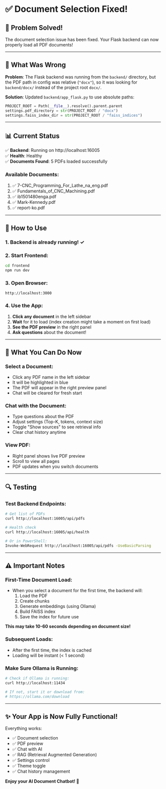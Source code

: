 # ✅ Document Selection Fixed!

## 🎉 Problem Solved!

The document selection issue has been fixed. Your Flask backend can now properly load all PDF documents!

---

## 🔧 What Was Wrong

**Problem**: The Flask backend was running from the `backend/` directory, but the PDF path in config was relative (`"docx"`), so it was looking for `backend/docx/` instead of the project root `docx/`.

**Solution**: Updated `backend/app_flask.py` to use absolute paths:
```python
PROJECT_ROOT = Path(__file__).resolve().parent.parent
settings.pdf_directory = str(PROJECT_ROOT / "docx")
settings.faiss_index_dir = str(PROJECT_ROOT / "faiss_indices")
```

---

## 📊 Current Status

✅ **Backend**: Running on http://localhost:16005  
✅ **Health**: Healthy  
✅ **Documents Found**: 5 PDFs loaded successfully

### Available Documents:
1. ✅ 7-CNC_Programming_For_Lathe_na_eng.pdf
2. ✅ Fundamentals_of_CNC_Machining.pdf
3. ✅ ib1501480enga.pdf
4. ✅ Mark-Kennedy.pdf
5. ✅ report-ko.pdf

---

## 🚀 How to Use

### 1. Backend is already running! ✓

### 2. Start Frontend:
```bash
cd frontend
npm run dev
```

### 3. Open Browser:
```
http://localhost:3000
```

### 4. Use the App:
1. **Click any document** in the left sidebar
2. **Wait** for it to load (index creation might take a moment on first load)
3. **See the PDF preview** in the right panel
4. **Ask questions** about the document!

---

## 🎯 What You Can Do Now

### Select a Document:
- Click any PDF name in the left sidebar
- It will be highlighted in blue
- The PDF will appear in the right preview panel
- Chat will be cleared for fresh start

### Chat with the Document:
- Type questions about the PDF
- Adjust settings (Top-K, tokens, context size)
- Toggle "Show sources" to see retrieval info
- Clear chat history anytime

### View PDF:
- Right panel shows live PDF preview
- Scroll to view all pages
- PDF updates when you switch documents

---

## 🔍 Testing

### Test Backend Endpoints:
```bash
# Get list of PDFs
curl http://localhost:16005/api/pdfs

# Health check
curl http://localhost:16005/api/health

# Or in PowerShell:
Invoke-WebRequest http://localhost:16005/api/pdfs -UseBasicParsing
```

---

## ⚠️ Important Notes

### First-Time Document Load:
- When you select a document for the first time, the backend will:
  1. Load the PDF
  2. Create chunks
  3. Generate embeddings (using Ollama)
  4. Build FAISS index
  5. Save the index for future use

**This may take 10-60 seconds depending on document size!**

### Subsequent Loads:
- After the first time, the index is cached
- Loading will be instant (< 1 second)

### Make Sure Ollama is Running:
```bash
# Check if Ollama is running:
curl http://localhost:11434

# If not, start it or download from:
# https://ollama.com/download
```

---

## ✨ Your App is Now Fully Functional!

Everything works:
- ✅ Document selection
- ✅ PDF preview
- ✅ Chat with AI
- ✅ RAG (Retrieval Augmented Generation)
- ✅ Settings control
- ✅ Theme toggle
- ✅ Chat history management

**Enjoy your AI Document Chatbot! 🚀**

